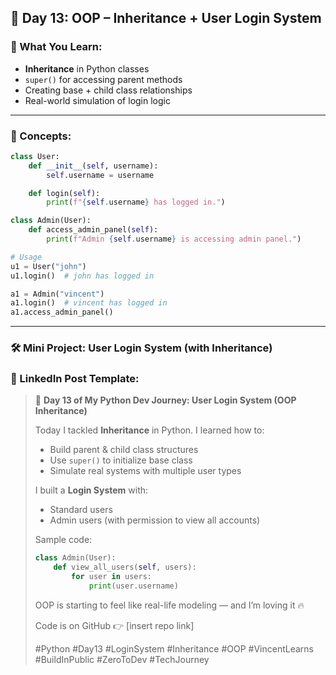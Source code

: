 ## 🐍 **Day 13: OOP – Inheritance + User Login System**

### 📘 What You Learn:

* **Inheritance** in Python classes
* `super()` for accessing parent methods
* Creating base + child class relationships
* Real-world simulation of login logic

---

### 🧠 Concepts:

```python
class User:
    def __init__(self, username):
        self.username = username

    def login(self):
        print(f"{self.username} has logged in.")

class Admin(User):
    def access_admin_panel(self):
        print(f"Admin {self.username} is accessing admin panel.")

# Usage
u1 = User("john")
u1.login()  # john has logged in

a1 = Admin("vincent")
a1.login()  # vincent has logged in
a1.access_admin_panel()
```

---

### 🛠️ Mini Project: **User Login System (with Inheritance)**



### 📢 LinkedIn Post Template:

> 🔐 **Day 13 of My Python Dev Journey: User Login System (OOP Inheritance)**
>
> Today I tackled **Inheritance** in Python.
> I learned how to:
>
> * Build parent & child class structures
> * Use `super()` to initialize base class
> * Simulate real systems with multiple user types
>
> I built a **Login System** with:
>
> * Standard users
> * Admin users (with permission to view all accounts)
>
> Sample code:
>
> ```python
> class Admin(User):
>     def view_all_users(self, users):
>         for user in users:
>             print(user.username)
> ```
>
> OOP is starting to feel like real-life modeling — and I’m loving it 🔥
>
> Code is on GitHub 👉 \[insert repo link]
>
> \#Python #Day13 #LoginSystem #Inheritance #OOP #VincentLearns #BuildInPublic #ZeroToDev #TechJourney
